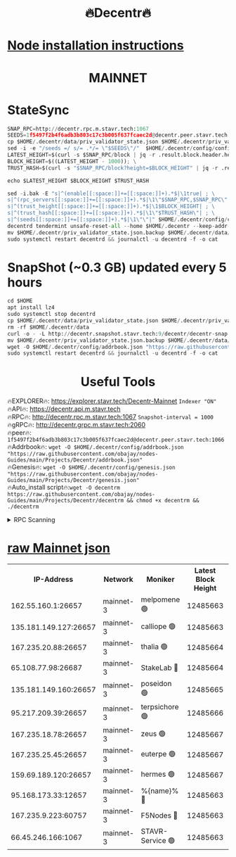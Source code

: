 <h1 align="center"> 🔥Decentr🔥</h1>

[Node installation instructions](https://github.com/obajay/nodes-Guides/tree/main/Projects/Decentr)
=
<h1 align="center"> MAINNET</h1>

# StateSync
```python
SNAP_RPC=http://decentr.rpc.m.stavr.tech:1067
SEEDS=1f5497f2b4f6adb3b803c17c3b005f637fcaec2d@decentr.peer.stavr.tech:1066
cp $HOME/.decentr/data/priv_validator_state.json $HOME/.decentr/priv_validator_state.json.backup
sed -i -e "/seeds =/ s/= .*/= \"$SEEDS\"/"  $HOME/.decentr/config/config.toml
LATEST_HEIGHT=$(curl -s $SNAP_RPC/block | jq -r .result.block.header.height); \
BLOCK_HEIGHT=$((LATEST_HEIGHT - 1000)); \
TRUST_HASH=$(curl -s "$SNAP_RPC/block?height=$BLOCK_HEIGHT" | jq -r .result.block_id.hash)

echo $LATEST_HEIGHT $BLOCK_HEIGHT $TRUST_HASH

sed -i.bak -E "s|^(enable[[:space:]]+=[[:space:]]+).*$|\1true| ; \
s|^(rpc_servers[[:space:]]+=[[:space:]]+).*$|\1\"$SNAP_RPC,$SNAP_RPC\"| ; \
s|^(trust_height[[:space:]]+=[[:space:]]+).*$|\1$BLOCK_HEIGHT| ; \
s|^(trust_hash[[:space:]]+=[[:space:]]+).*$|\1\"$TRUST_HASH\"| ; \
s|^(seeds[[:space:]]+=[[:space:]]+).*$|\1\"\"|" $HOME/.decentr/config/config.toml
decentrd tendermint unsafe-reset-all --home $HOME/.decentr --keep-addr-book
mv $HOME/.decentr/priv_validator_state.json.backup $HOME/.decentr/data/priv_validator_state.json
sudo systemctl restart decentrd && journalctl -u decentrd -f -o cat
```
# SnapShot (~0.3 GB) updated every 5 hours
```python
cd $HOME
apt install lz4
sudo systemctl stop decentrd
cp $HOME/.decentr/data/priv_validator_state.json $HOME/.decentr/priv_validator_state.json.backup
rm -rf $HOME/.decentr/data
curl -o - -L http://decentr.snapshot.stavr.tech:9/decentr/decentr-snap.tar.lz4 | lz4 -c -d - | tar -x -C $HOME/.decentr --strip-components 2
mv $HOME/.decentr/priv_validator_state.json.backup $HOME/.decentr/data/priv_validator_state.json
wget -O $HOME/.decentr/config/addrbook.json "https://raw.githubusercontent.com/obajay/nodes-Guides/main/Projects/Decentr/addrbook.json"
sudo systemctl restart decentrd && journalctl -u decentrd -f -o cat
```

 <h1 align="center"> Useful Tools</h1>

🔥EXPLORER🔥:     https://explorer.stavr.tech/Decentr-Mainnet        `Indexer "ON"` \
🔥API🔥:          https://decentr.api.m.stavr.tech \
🔥RPC🔥:          http://decentr.rpc.m.stavr.tech:1067              `Snapshot-interval = 1000` \
🔥gRPC🔥:         http://decentr.grpc.m.stavr.tech:2060 \
🔥peer🔥:         `1f5497f2b4f6adb3b803c17c3b005f637fcaec2d@decentr.peer.stavr.tech:1066` \
🔥Addrbook🔥:  `wget -O $HOME/.decentr/config/addrbook.json "https://raw.githubusercontent.com/obajay/nodes-Guides/main/Projects/Decentr/addrbook.json"` \
🔥Genesis🔥:  `wget -O $HOME/.decentr/config/genesis.json "https://raw.githubusercontent.com/obajay/nodes-Guides/main/Projects/Decentr/genesis.json"` \
🔥Auto_install script🔥:`wget -O decentrm https://raw.githubusercontent.com/obajay/nodes-Guides/main/Projects/Decentr/decentrm && chmod +x decentrm && ./decentrm`

<details>
<summary>RPC Scanning</summary>

<h2 align="center"> We scan nodes in real time every 4 hours. And we provide the final result of RPC endpoints.
We cannot influence the operation of these nodes in any way. </h2>


```python
If Voting Power is higher than 0 --> then the Node is a validator of the network and may be subject to attack and be a potential threat to the chain.
```
```python
We marked such validators with a red symbol
```

</details>

[raw Mainnet json](https://rpc-check.decentrm.stavr.tech/decentrm/rpc-decentrm-result.json)
=



<table><tr><th>IP-Address</th><th>Network</th><th>Moniker</th><th>Latest Block Height</th><th>Earliest Block Height</th><th>Catching Up</th><th>Tx Index</th><th>Voting Power</th><th>Scan Time</th></tr><tr><td>162.55.160.1:26657</td><td>mainnet-3</td><td>melpomene 🟢</td><td>12485663</td><td>1688950</td><td>False</td><td>on</td><td>0</td><td>2024-01-18T16:15:27.849157078UTC</td></tr><tr><td>135.181.149.127:26657</td><td>mainnet-3</td><td>calliope 🟢</td><td>12485663</td><td>1688950</td><td>False</td><td>on</td><td>0</td><td>2024-01-18T16:15:28.159161248UTC</td></tr><tr><td>167.235.20.88:26657</td><td>mainnet-3</td><td>thalia 🟢</td><td>12485664</td><td>1688950</td><td>False</td><td>on</td><td>0</td><td>2024-01-18T16:15:35.989475068UTC</td></tr><tr><td>65.108.77.98:26687</td><td>mainnet-3</td><td>StakeLab 🔴</td><td>12485664</td><td>1688950</td><td>False</td><td>on</td><td>5368847</td><td>2024-01-18T16:15:36.335643531UTC</td></tr><tr><td>135.181.149.160:26657</td><td>mainnet-3</td><td>poseidon 🟢</td><td>12485665</td><td>1688950</td><td>False</td><td>on</td><td>0</td><td>2024-01-18T16:15:41.189428542UTC</td></tr><tr><td>95.217.209.39:26657</td><td>mainnet-3</td><td>terpsichore 🟢</td><td>12485666</td><td>1688950</td><td>False</td><td>on</td><td>0</td><td>2024-01-18T16:15:47.728769280UTC</td></tr><tr><td>167.235.18.78:26657</td><td>mainnet-3</td><td>zeus 🟢</td><td>12485667</td><td>1688950</td><td>False</td><td>on</td><td>0</td><td>2024-01-18T16:15:52.049344321UTC</td></tr><tr><td>167.235.25.45:26657</td><td>mainnet-3</td><td>euterpe 🟢</td><td>12485667</td><td>1688950</td><td>False</td><td>on</td><td>0</td><td>2024-01-18T16:15:54.328297196UTC</td></tr><tr><td>159.69.189.120:26657</td><td>mainnet-3</td><td>hermes 🟢</td><td>12485667</td><td>1688950</td><td>False</td><td>on</td><td>0</td><td>2024-01-18T16:15:54.620477499UTC</td></tr><tr><td>95.168.173.33:12657</td><td>mainnet-3</td><td>%{name}% 🔴</td><td>12485663</td><td>8964001</td><td>False</td><td>on</td><td>4174484</td><td>2024-01-18T16:15:29.405986676UTC</td></tr><tr><td>167.235.9.223:60757</td><td>mainnet-3</td><td>F5Nodes 🔴</td><td>12485663</td><td>12380001</td><td>False</td><td>off</td><td>544</td><td>2024-01-18T16:15:31.670889952UTC</td></tr><tr><td>66.45.246.166:1067</td><td>mainnet-3</td><td>STAVR-Service 🟢</td><td>12485663</td><td>12485001</td><td>False</td><td>on</td><td>0</td><td>2024-01-18T16:15:28.794503559UTC</td></tr></table>